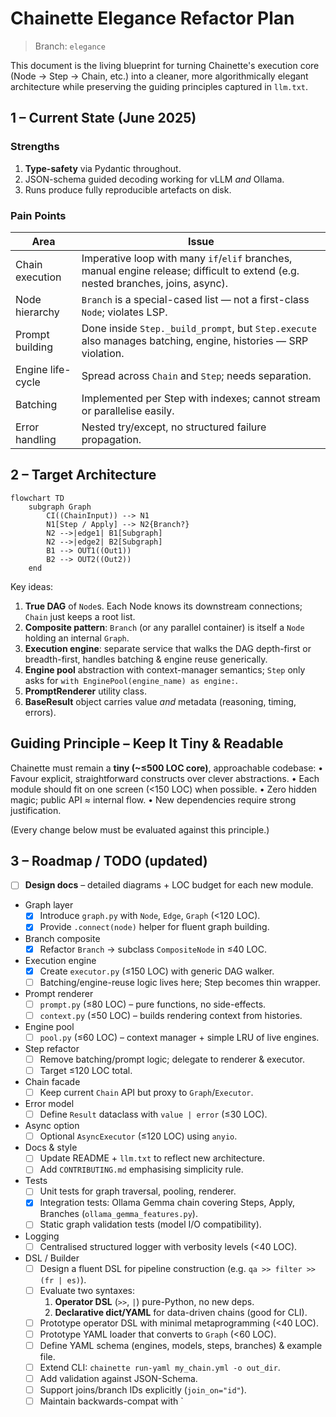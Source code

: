 # Chainette Elegance Refactor Plan

> Branch: `elegance`

This document is the living blueprint for turning Chainette's execution core (Node → Step → Chain, etc.) into a cleaner, more algorithmically elegant architecture while preserving the guiding principles captured in `llm.txt`.

## 1 – Current State (June 2025)

### Strengths
1. **Type-safety** via Pydantic throughout.
2. JSON-schema guided decoding working for vLLM *and* Ollama.
3. Runs produce fully reproducible artefacts on disk.

### Pain Points
| Area | Issue |
|------|-------|
|Chain execution|Imperative loop with many `if`/`elif` branches, manual engine release; difficult to extend (e.g. nested branches, joins, async).|
|Node hierarchy|`Branch` is a special-cased list — not a first-class `Node`; violates LSP.| 
|Prompt building|Done inside `Step._build_prompt`, but `Step.execute` also manages batching, engine, histories — SRP violation.| 
|Engine life-cycle|Spread across `Chain` and `Step`; needs separation.| 
|Batching|Implemented per Step with indexes; cannot stream or parallelise easily.| 
|Error handling|Nested try/except, no structured failure propagation.| 

## 2 – Target Architecture

```mermaid
flowchart TD
    subgraph Graph
        CI((ChainInput)) --> N1
        N1[Step / Apply] --> N2{Branch?}
        N2 -->|edge1| B1[Subgraph]
        N2 -->|edge2| B2[Subgraph]
        B1 --> OUT1((Out1))
        B2 --> OUT2((Out2))
    end
```

Key ideas:
1. **True DAG** of `Node`s. Each Node knows its downstream connections; `Chain` just keeps a root list.
2. **Composite pattern**: `Branch` (or any parallel container) is itself a `Node` holding an internal `Graph`.
3. **Execution engine**: separate service that walks the DAG depth-first or breadth-first, handles batching & engine reuse generically.
4. **Engine pool** abstraction with context-manager semantics; `Step` only asks for `with EnginePool(engine_name) as engine:`.
5. **PromptRenderer** utility class.
6. **BaseResult** object carries value *and* metadata (reasoning, timing, errors).

## Guiding Principle – Keep It Tiny & Readable

Chainette must remain a **tiny (~≤500 LOC core)**, approachable codebase:
• Favour explicit, straightforward constructs over clever abstractions.
• Each module should fit on one screen (<150 LOC) when possible.
• Zero hidden magic; public API ≈ internal flow.
• New dependencies require strong justification.

(Every change below must be evaluated against this principle.)

## 3 – Roadmap / TODO  (updated)

- [ ] **Design docs** – detailed diagrams + LOC budget for each new module.
- Graph layer
  - [x] Introduce `graph.py` with `Node`, `Edge`, `Graph` (<120 LOC).
  - [x] Provide `.connect(node)` helper for fluent graph building.
- Branch composite
  - [x] Refactor `Branch` → subclass `CompositeNode` in ≤40 LOC.
- Execution engine
  - [x] Create `executor.py` (≤150 LOC) with generic DAG walker.
  - [ ] Batching/engine-reuse logic lives here; Step becomes thin wrapper.
- Prompt renderer
  - [ ] `prompt.py` (≤80 LOC) – pure functions, no side-effects.
  - [ ] `context.py` (≤50 LOC) – builds rendering context from histories.
- Engine pool
  - [ ] `pool.py` (≤60 LOC) – context manager + simple LRU of live engines.
- Step refactor
  - [ ] Remove batching/prompt logic; delegate to renderer & executor.
  - [ ] Target ≤120 LOC total.
- Chain facade
  - [ ] Keep current `Chain` API but proxy to `Graph`/`Executor`.
- Error model
  - [ ] Define `Result` dataclass with `value | error` (≤30 LOC).
- Async option
  - [ ] Optional `AsyncExecutor` (≤120 LOC) using `anyio`.
- Docs & style
  - [ ] Update README + `llm.txt` to reflect new architecture.
  - [ ] Add `CONTRIBUTING.md` emphasising simplicity rule.
- Tests
  - [ ] Unit tests for graph traversal, pooling, renderer.
  - [x] Integration tests: Ollama Gemma chain covering Steps, Apply, Branches (`ollama_gemma_features.py`).
  - [ ] Static graph validation tests (model I/O compatibility).
- Logging
  - [ ] Centralised structured logger with verbosity levels (<40 LOC).
- DSL / Builder
  - [ ] Design a fluent DSL for pipeline construction (e.g. `qa >> filter >> (fr | es)`).
  - [ ] Evaluate two syntaxes:
      1. **Operator DSL** (`>>`, `|`) pure-Python, no new deps.
      2. **Declarative dict/YAML** for data-driven chains (good for CLI).
  - [ ] Prototype operator DSL with minimal metaprogramming (<40 LOC).
  - [ ] Prototype YAML loader that converts to `Graph` (<60 LOC).
  - [ ] Define YAML schema (engines, models, steps, branches) & example file.
  - [ ] Extend CLI: `chainette run-yaml my_chain.yml -o out_dir`.
  - [ ] Add validation against JSON-Schema.
  - [ ] Support joins/branch IDs explicitly (`join_on="id"`).
  - [ ] Maintain backwards-compat with `